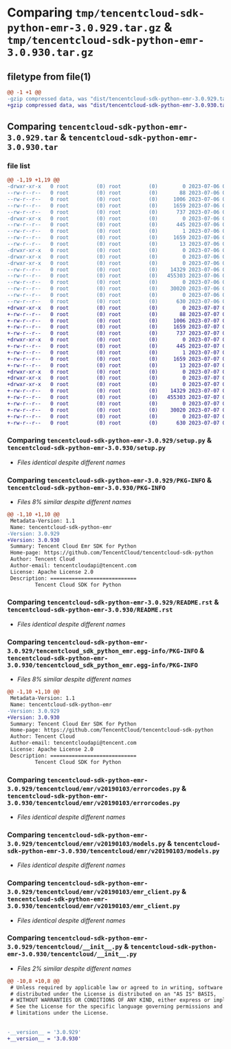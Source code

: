 # Comparing `tmp/tencentcloud-sdk-python-emr-3.0.929.tar.gz` & `tmp/tencentcloud-sdk-python-emr-3.0.930.tar.gz`

## filetype from file(1)

```diff
@@ -1 +1 @@
-gzip compressed data, was "dist/tencentcloud-sdk-python-emr-3.0.929.tar", last modified: Thu Jul  6 00:26:05 2023, max compression
+gzip compressed data, was "dist/tencentcloud-sdk-python-emr-3.0.930.tar", last modified: Fri Jul  7 00:23:40 2023, max compression
```

## Comparing `tencentcloud-sdk-python-emr-3.0.929.tar` & `tencentcloud-sdk-python-emr-3.0.930.tar`

### file list

```diff
@@ -1,19 +1,19 @@
-drwxr-xr-x   0 root         (0) root         (0)        0 2023-07-06 00:26:05.000000 tencentcloud-sdk-python-emr-3.0.929/
--rw-r--r--   0 root         (0) root         (0)       88 2023-07-06 00:26:05.000000 tencentcloud-sdk-python-emr-3.0.929/setup.cfg
--rw-r--r--   0 root         (0) root         (0)     1006 2023-07-06 00:26:05.000000 tencentcloud-sdk-python-emr-3.0.929/setup.py
--rw-r--r--   0 root         (0) root         (0)     1659 2023-07-06 00:26:05.000000 tencentcloud-sdk-python-emr-3.0.929/PKG-INFO
--rw-r--r--   0 root         (0) root         (0)      737 2023-07-06 00:26:05.000000 tencentcloud-sdk-python-emr-3.0.929/README.rst
-drwxr-xr-x   0 root         (0) root         (0)        0 2023-07-06 00:26:05.000000 tencentcloud-sdk-python-emr-3.0.929/tencentcloud_sdk_python_emr.egg-info/
--rw-r--r--   0 root         (0) root         (0)      445 2023-07-06 00:26:05.000000 tencentcloud-sdk-python-emr-3.0.929/tencentcloud_sdk_python_emr.egg-info/SOURCES.txt
--rw-r--r--   0 root         (0) root         (0)        1 2023-07-06 00:26:05.000000 tencentcloud-sdk-python-emr-3.0.929/tencentcloud_sdk_python_emr.egg-info/dependency_links.txt
--rw-r--r--   0 root         (0) root         (0)     1659 2023-07-06 00:26:05.000000 tencentcloud-sdk-python-emr-3.0.929/tencentcloud_sdk_python_emr.egg-info/PKG-INFO
--rw-r--r--   0 root         (0) root         (0)       13 2023-07-06 00:26:05.000000 tencentcloud-sdk-python-emr-3.0.929/tencentcloud_sdk_python_emr.egg-info/top_level.txt
-drwxr-xr-x   0 root         (0) root         (0)        0 2023-07-06 00:26:05.000000 tencentcloud-sdk-python-emr-3.0.929/tencentcloud/
-drwxr-xr-x   0 root         (0) root         (0)        0 2023-07-06 00:26:05.000000 tencentcloud-sdk-python-emr-3.0.929/tencentcloud/emr/
-drwxr-xr-x   0 root         (0) root         (0)        0 2023-07-06 00:26:05.000000 tencentcloud-sdk-python-emr-3.0.929/tencentcloud/emr/v20190103/
--rw-r--r--   0 root         (0) root         (0)    14329 2023-07-06 00:26:05.000000 tencentcloud-sdk-python-emr-3.0.929/tencentcloud/emr/v20190103/errorcodes.py
--rw-r--r--   0 root         (0) root         (0)   455303 2023-07-06 00:26:05.000000 tencentcloud-sdk-python-emr-3.0.929/tencentcloud/emr/v20190103/models.py
--rw-r--r--   0 root         (0) root         (0)        0 2023-07-06 00:26:05.000000 tencentcloud-sdk-python-emr-3.0.929/tencentcloud/emr/v20190103/__init__.py
--rw-r--r--   0 root         (0) root         (0)    30020 2023-07-06 00:26:05.000000 tencentcloud-sdk-python-emr-3.0.929/tencentcloud/emr/v20190103/emr_client.py
--rw-r--r--   0 root         (0) root         (0)        0 2023-07-06 00:26:05.000000 tencentcloud-sdk-python-emr-3.0.929/tencentcloud/emr/__init__.py
--rw-r--r--   0 root         (0) root         (0)      630 2023-07-06 00:26:05.000000 tencentcloud-sdk-python-emr-3.0.929/tencentcloud/__init__.py
+drwxr-xr-x   0 root         (0) root         (0)        0 2023-07-07 00:23:40.000000 tencentcloud-sdk-python-emr-3.0.930/
+-rw-r--r--   0 root         (0) root         (0)       88 2023-07-07 00:23:40.000000 tencentcloud-sdk-python-emr-3.0.930/setup.cfg
+-rw-r--r--   0 root         (0) root         (0)     1006 2023-07-07 00:23:40.000000 tencentcloud-sdk-python-emr-3.0.930/setup.py
+-rw-r--r--   0 root         (0) root         (0)     1659 2023-07-07 00:23:40.000000 tencentcloud-sdk-python-emr-3.0.930/PKG-INFO
+-rw-r--r--   0 root         (0) root         (0)      737 2023-07-07 00:23:40.000000 tencentcloud-sdk-python-emr-3.0.930/README.rst
+drwxr-xr-x   0 root         (0) root         (0)        0 2023-07-07 00:23:40.000000 tencentcloud-sdk-python-emr-3.0.930/tencentcloud_sdk_python_emr.egg-info/
+-rw-r--r--   0 root         (0) root         (0)      445 2023-07-07 00:23:40.000000 tencentcloud-sdk-python-emr-3.0.930/tencentcloud_sdk_python_emr.egg-info/SOURCES.txt
+-rw-r--r--   0 root         (0) root         (0)        1 2023-07-07 00:23:40.000000 tencentcloud-sdk-python-emr-3.0.930/tencentcloud_sdk_python_emr.egg-info/dependency_links.txt
+-rw-r--r--   0 root         (0) root         (0)     1659 2023-07-07 00:23:40.000000 tencentcloud-sdk-python-emr-3.0.930/tencentcloud_sdk_python_emr.egg-info/PKG-INFO
+-rw-r--r--   0 root         (0) root         (0)       13 2023-07-07 00:23:40.000000 tencentcloud-sdk-python-emr-3.0.930/tencentcloud_sdk_python_emr.egg-info/top_level.txt
+drwxr-xr-x   0 root         (0) root         (0)        0 2023-07-07 00:23:40.000000 tencentcloud-sdk-python-emr-3.0.930/tencentcloud/
+drwxr-xr-x   0 root         (0) root         (0)        0 2023-07-07 00:23:40.000000 tencentcloud-sdk-python-emr-3.0.930/tencentcloud/emr/
+drwxr-xr-x   0 root         (0) root         (0)        0 2023-07-07 00:23:40.000000 tencentcloud-sdk-python-emr-3.0.930/tencentcloud/emr/v20190103/
+-rw-r--r--   0 root         (0) root         (0)    14329 2023-07-07 00:23:40.000000 tencentcloud-sdk-python-emr-3.0.930/tencentcloud/emr/v20190103/errorcodes.py
+-rw-r--r--   0 root         (0) root         (0)   455303 2023-07-07 00:23:40.000000 tencentcloud-sdk-python-emr-3.0.930/tencentcloud/emr/v20190103/models.py
+-rw-r--r--   0 root         (0) root         (0)        0 2023-07-07 00:23:40.000000 tencentcloud-sdk-python-emr-3.0.930/tencentcloud/emr/v20190103/__init__.py
+-rw-r--r--   0 root         (0) root         (0)    30020 2023-07-07 00:23:40.000000 tencentcloud-sdk-python-emr-3.0.930/tencentcloud/emr/v20190103/emr_client.py
+-rw-r--r--   0 root         (0) root         (0)        0 2023-07-07 00:23:40.000000 tencentcloud-sdk-python-emr-3.0.930/tencentcloud/emr/__init__.py
+-rw-r--r--   0 root         (0) root         (0)      630 2023-07-07 00:23:40.000000 tencentcloud-sdk-python-emr-3.0.930/tencentcloud/__init__.py
```

### Comparing `tencentcloud-sdk-python-emr-3.0.929/setup.py` & `tencentcloud-sdk-python-emr-3.0.930/setup.py`

 * *Files identical despite different names*

### Comparing `tencentcloud-sdk-python-emr-3.0.929/PKG-INFO` & `tencentcloud-sdk-python-emr-3.0.930/PKG-INFO`

 * *Files 8% similar despite different names*

```diff
@@ -1,10 +1,10 @@
 Metadata-Version: 1.1
 Name: tencentcloud-sdk-python-emr
-Version: 3.0.929
+Version: 3.0.930
 Summary: Tencent Cloud Emr SDK for Python
 Home-page: https://github.com/TencentCloud/tencentcloud-sdk-python
 Author: Tencent Cloud
 Author-email: tencentcloudapi@tencent.com
 License: Apache License 2.0
 Description: ============================
         Tencent Cloud SDK for Python
```

### Comparing `tencentcloud-sdk-python-emr-3.0.929/README.rst` & `tencentcloud-sdk-python-emr-3.0.930/README.rst`

 * *Files identical despite different names*

### Comparing `tencentcloud-sdk-python-emr-3.0.929/tencentcloud_sdk_python_emr.egg-info/PKG-INFO` & `tencentcloud-sdk-python-emr-3.0.930/tencentcloud_sdk_python_emr.egg-info/PKG-INFO`

 * *Files 8% similar despite different names*

```diff
@@ -1,10 +1,10 @@
 Metadata-Version: 1.1
 Name: tencentcloud-sdk-python-emr
-Version: 3.0.929
+Version: 3.0.930
 Summary: Tencent Cloud Emr SDK for Python
 Home-page: https://github.com/TencentCloud/tencentcloud-sdk-python
 Author: Tencent Cloud
 Author-email: tencentcloudapi@tencent.com
 License: Apache License 2.0
 Description: ============================
         Tencent Cloud SDK for Python
```

### Comparing `tencentcloud-sdk-python-emr-3.0.929/tencentcloud/emr/v20190103/errorcodes.py` & `tencentcloud-sdk-python-emr-3.0.930/tencentcloud/emr/v20190103/errorcodes.py`

 * *Files identical despite different names*

### Comparing `tencentcloud-sdk-python-emr-3.0.929/tencentcloud/emr/v20190103/models.py` & `tencentcloud-sdk-python-emr-3.0.930/tencentcloud/emr/v20190103/models.py`

 * *Files identical despite different names*

### Comparing `tencentcloud-sdk-python-emr-3.0.929/tencentcloud/emr/v20190103/emr_client.py` & `tencentcloud-sdk-python-emr-3.0.930/tencentcloud/emr/v20190103/emr_client.py`

 * *Files identical despite different names*

### Comparing `tencentcloud-sdk-python-emr-3.0.929/tencentcloud/__init__.py` & `tencentcloud-sdk-python-emr-3.0.930/tencentcloud/__init__.py`

 * *Files 2% similar despite different names*

```diff
@@ -10,8 +10,8 @@
 # Unless required by applicable law or agreed to in writing, software
 # distributed under the License is distributed on an "AS IS" BASIS,
 # WITHOUT WARRANTIES OR CONDITIONS OF ANY KIND, either express or implied.
 # See the License for the specific language governing permissions and
 # limitations under the License.
 
 
-__version__ = '3.0.929'
+__version__ = '3.0.930'
```

